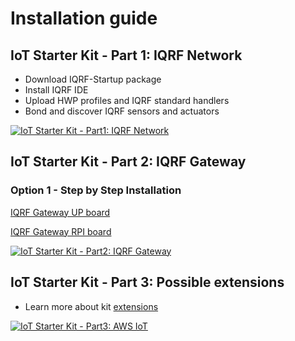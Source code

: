 # Installation guide

## IoT Starter Kit - Part 1: IQRF Network

* Download IQRF-Startup package
* Install IQRF IDE
* Upload HWP profiles and IQRF standard handlers
* Bond and discover IQRF sensors and actuators

[![IoT Starter Kit - Part1: IQRF Network](https://img.youtube.com/vi/zOiRGo4ZIyo/0.jpg)](https://www.youtube.com/watch?v=zOiRGo4ZIyo "IoT Starter Kit - Part1: IQRF Network")

## IoT Starter Kit - Part 2: IQRF Gateway

### Option 1 - Step by Step Installation

[IQRF Gateway UP board](https://github.com/iqrfsdk/iot-starter-kit/tree/master/install/up-board/GW-SbS-INSTALL.md)

[IQRF Gateway RPI board](https://github.com/iqrfsdk/iot-starter-kit/tree/master/install/rpi-board/GW-SbS-INSTALL.md)

[![IoT Starter Kit - Part2: IQRF Gateway](https://img.youtube.com/vi/PhBL8MRQJTo/0.jpg)](https://www.youtube.com/watch?v=PhBL8MRQJTo "IoT Starter Kit - Part2: IQRF Gateway")

## IoT Starter Kit - Part 3: Possible extensions

* Learn more about kit [extensions](https://github.com/iqrfsdk/iot-starter-kit/tree/master/extensions)

[![IoT Starter Kit - Part3: AWS IoT](https://img.youtube.com/vi/tG-808hIB20/0.jpg)](https://www.youtube.com/watch?v=tG-808hIB20 "IoT Starter Kit - Part2: AWS IoT")
